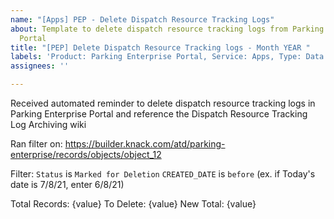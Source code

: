 ```yaml
---
name: "[Apps] PEP - Delete Dispatch Resource Tracking Logs"
about: Template to delete dispatch resource tracking logs from Parking Enterprise
  Portal
title: "[PEP] Delete Dispatch Resource Tracking logs - Month YEAR "
labels: 'Product: Parking Enterprise Portal, Service: Apps, Type: Data'
assignees: ''

---
```


Received automated reminder to delete dispatch resource tracking logs in Parking Enterprise Portal and reference the Dispatch Resource Tracking Log Archiving wiki

Ran filter on: https://builder.knack.com/atd/parking-enterprise/records/objects/object_12

Filter:
`Status` is `Marked for Deletion`
`CREATED_DATE` is `before` <one months ago>  (ex. if Today's date is 7/8/21, enter 6/8/21)

Total Records: {value}
To Delete: {value}
New Total: {value}
